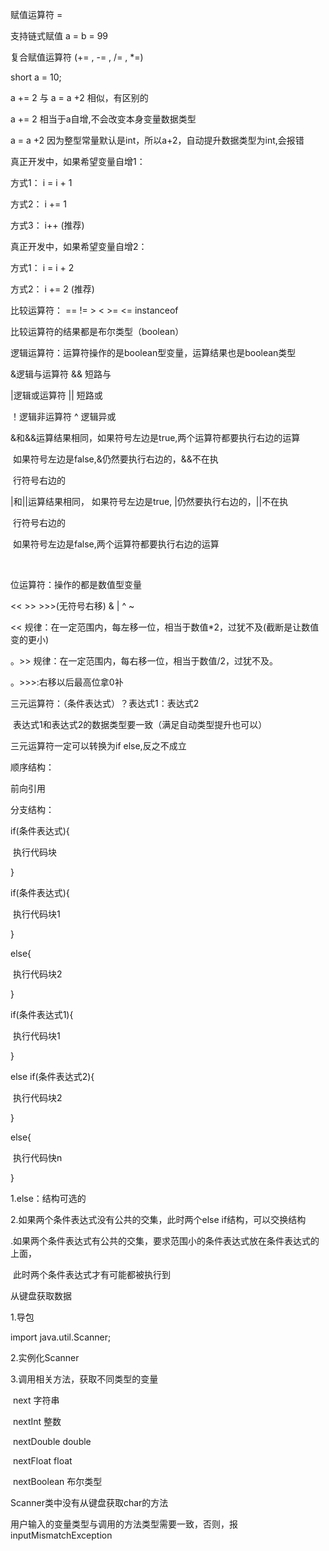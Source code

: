 赋值运算符 = 

支持链式赋值 a  = b = 99

复合赋值运算符 (+=  , -=  , /= , *=)

short a = 10;

a += 2  与 a = a +2 相似，有区别的

a += 2     相当于a自增,不会改变本身变量数据类型

a = a +2  因为整型常量默认是int，所以a+2，自动提升数据类型为int,会报错

真正开发中，如果希望变量自增1：

 方式1： i = i + 1

 方式2： i += 1

 方式3： i++   (推荐)



真正开发中，如果希望变量自增2：

 方式1： i = i + 2

 方式2： i += 2  (推荐)



比较运算符： ==    !=    >  <   >=  <=  instanceof

比较运算符的结果都是布尔类型（boolean）



逻辑运算符：运算符操作的是boolean型变量，运算结果也是boolean类型

&逻辑与运算符     && 短路与

|逻辑或运算符      ||   短路或    

！逻辑非运算符     ^    逻辑异或

&和&&运算结果相同，如果符号左边是true,两个运算符都要执行右边的运算

​                                       如果符号左边是false,&仍然要执行右边的，&&不在执                            

​                                        行符号右边的

|和||运算结果相同，  如果符号左边是true,   |仍然要执行右边的，||不在执                            

​                                        行符号右边的

​                                        如果符号左边是false,两个运算符都要执行右边的运算

​                                         

位运算符：操作的都是数值型变量

<<   >>   >>>(无符号右移)  &  |  ^  ~

<< 规律：在一定范围内，每左移一位，相当于数值*2，过犹不及(截断是让数值变的更小)

。>> 规律：在一定范围内，每右移一位，相当于数值/2，过犹不及。

。>>>:右移以后最高位拿0补

三元运算符：（条件表达式）？表达式1：表达式2

​                           表达式1和表达式2的数据类型要一致（满足自动类型提升也可以）

三元运算符一定可以转换为if else,反之不成立



顺序结构：

前向引用

分支结构：

if(条件表达式){

​    执行代码块

}



if(条件表达式){

​    执行代码块1

}

else{

​     执行代码块2

}



if(条件表达式1){

​    执行代码块1

}

else if(条件表达式2){

​     执行代码块2

}

else{

​         执行代码快n

}

1.else：结构可选的

2.如果两个条件表达式没有公共的交集，此时两个else if结构，可以交换结构

   .如果两个条件表达式有公共的交集，要求范围小的条件表达式放在条件表达式的上面，

​    此时两个条件表达式才有可能都被执行到



从键盘获取数据

1.导包

   import java.util.Scanner;

2.实例化Scanner

3.调用相关方法，获取不同类型的变量

​    next 字符串

​    nextInt 整数

​    nextDouble  double

​    nextFloat       float  

​    nextBoolean  布尔类型

Scanner类中没有从键盘获取char的方法

用户输入的变量类型与调用的方法类型需要一致，否则，报inputMismatchException

